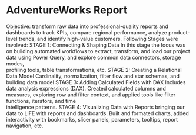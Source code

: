 # AdventureWorks Report
Objective:  transform raw data into professional-quality reports and dashboards to track KPIs, compare regional performance, analyze product-level trends, and identify high-value customers.
Following Stages were involved:
  STAGE 1: Connecting & Shaping Data
           In this stage the focus was on building automated workflows to extract, transform, and load our project data using Power Query, and explore common data connectors, storage modes,   
           profiling tools, table transformations, etc.
  STAGE 2: Creating a Relational Data Model
           Cardinality, normalization, filter flow and star schemas, and building data model
  STAGE 3: Adding Calculated Fields with DAX
           Includes data analysis expressions (DAX). Created calculated columns and measures, exploring row and filter context, and applied tools like filter functions, iterators, and time   
           intelligence patterns.
  STAGE 4: Visualizing Data with Reports
           bringing our data to LIFE with reports and dashboards. Built and formated charts, added interactivity with bookmarks, slicer panels, parameters, tooltips, report navigation, etc.
